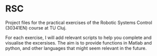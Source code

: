 # RSC
Project files for the practical exercises of the Robotic Systems Control (30341EN) course at TU Cluj.

For each exercise, I will add relevant scripts to help you complete and visualise the excersises. The aim is to provide functions in Matlab and python, and other languages that might seem relevant in the future.
